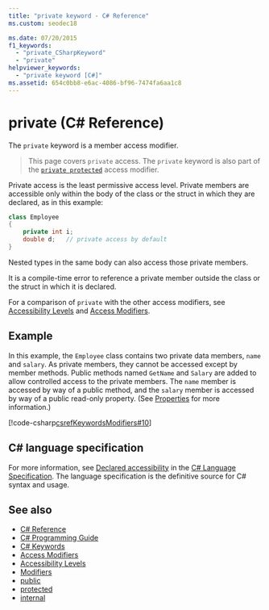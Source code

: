 ```yaml
---
title: "private keyword - C# Reference"
ms.custom: seodec18

ms.date: 07/20/2015
f1_keywords: 
  - "private_CSharpKeyword"
  - "private"
helpviewer_keywords: 
  - "private keyword [C#]"
ms.assetid: 654c0bb8-e6ac-4086-bf96-7474fa6aa1c8
---
```

# private (C# Reference)

The `private` keyword is a member access modifier.

> This page covers `private` access. The `private` keyword is also part of the [`private protected`](./private-protected.md) access modifier.

Private access is the least permissive access level. Private members are accessible only within the body of the class or the struct in which they are declared, as in this example:

```csharp
class Employee
{
    private int i;
    double d;   // private access by default
}
```

Nested types in the same body can also access those private members.

It is a compile-time error to reference a private member outside the class or the struct in which it is declared.

For a comparison of `private` with the other access modifiers, see [Accessibility Levels](accessibility-levels.md) and [Access Modifiers](../../programming-guide/classes-and-structs/access-modifiers.md).

## Example

In this example, the `Employee` class contains two private data members, `name` and `salary`. As private members, they cannot be accessed except by member methods. Public methods named `GetName` and `Salary` are added to allow controlled access to the private members. The `name` member is accessed by way of a public method, and the `salary` member is accessed by way of a public read-only property. (See [Properties](../../programming-guide/classes-and-structs/properties.md) for more information.)

[!code-csharp[csrefKeywordsModifiers#10](~/samples/snippets/csharp/VS_Snippets_VBCSharp/csrefKeywordsModifiers/CS/csrefKeywordsModifiers.cs#10)]

## C# language specification  

For more information, see [Declared accessibility](~/_csharplang/spec/basic-concepts.md#declared-accessibility) in the [C# Language Specification](../language-specification/index.md). The language specification is the definitive source for C# syntax and usage.

## See also

- [C# Reference](../index.md)
- [C# Programming Guide](../../programming-guide/index.md)
- [C# Keywords](index.md)
- [Access Modifiers](access-modifiers.md)
- [Accessibility Levels](accessibility-levels.md)
- [Modifiers](modifiers.md)
- [public](public.md)
- [protected](protected.md)
- [internal](internal.md)

